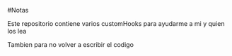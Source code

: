 #Notas

Este repositorio contiene varios customHooks para ayudarme a mi y quien los lea

Tambien para no volver a escribir el codigo
